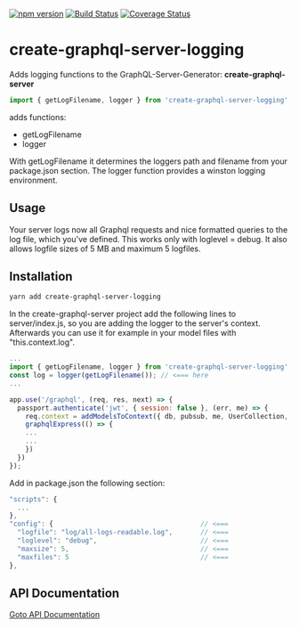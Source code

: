 [![npm version](https://badge.fury.io/js/create-graphql-server-logging.svg)](http://badge.fury.io/js/create-graphql-server-logging) [![Build Status](https://travis-ci.org/tobkle/create-graphql-server-logging.svg?branch=master)](https://travis-ci.org/tobkle/create-graphql-server-logging) [![Coverage Status](https://coveralls.io/repos/github/tobkle/create-graphql-server-logging/badge.svg?branch=master)](https://coveralls.io/github/tobkle/create-graphql-server-logging?branch=master)

# create-graphql-server-logging

Adds logging functions to the GraphQL-Server-Generator: **create-graphql-server**

```javascript
import { getLogFilename, logger } from 'create-graphql-server-logging';
```

adds functions:
* getLogFilename
* logger

With getLogFilename it determines the loggers path and filename from your package.json section.
The logger function provides a winston logging environment.

## Usage
Your server logs now all Graphql requests and nice formatted queries to the log file, which you've defined. This works only with loglevel = debug. It also allows logfile sizes of 5 MB and maximum 5 logfiles.

## Installation

```bash
yarn add create-graphql-server-logging
```

In the create-graphql-server project add the following lines to server/index.js, so you are adding the logger to the server's context. Afterwards you can use it for example in your model files with "this.context.log".
```javascript
...
import { getLogFilename, logger } from 'create-graphql-server-logging'; // <===
const log = logger(getLogFilename()); // <=== here
...

app.use('/graphql', (req, res, next) => {
  passport.authenticate('jwt', { session: false }, (err, me) => {
    req.context = addModelsToContext({ db, pubsub, me, UserCollection, log }); // <=== here
    graphqlExpress(() => {
    ...
    ...
    })
  })
});
```

Add in package.json the following section:
```javascript
"scripts": {
  ...
},
"config": {										// <===
  "logfile": "log/all-logs-readable.log",		// <===
  "loglevel": "debug",							// <===
  "maxsize": 5,									// <===
  "maxfiles": 5									// <===
},
```

## API Documentation
[Goto API Documentation](https://tobkle.github.io/create-graphql-server-logging/)

